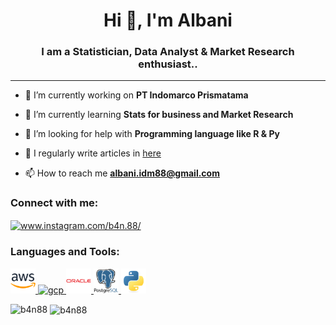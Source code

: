 <h1 align="center">Hi 👋, I'm Albani</h1>
<h3 align="center">I am a Statistician, Data Analyst & Market Research enthusiast..</h3>

---

- 🔭 I’m currently working on **PT Indomarco Prismatama**

- 🌱 I’m currently learning **Stats for business and Market Research**

- 🤝 I’m looking for help with **Programming language like R & Py**

- 📝 I regularly write articles in [here](https://b4n88.github.io/Blogpribadi/)

- 📫 How to reach me **albani.idm88@gmail.com**

<h3 align="left">Connect with me:</h3>
<p align="left">
<a href="https://instagram.com/www.instagram.com/b4n.88/" target="blank"><img align="center" src="https://raw.githubusercontent.com/rahuldkjain/github-profile-readme-generator/master/src/images/icons/Social/instagram.svg" alt="www.instagram.com/b4n.88/" height="30" width="40" /></a>
</p>

<h3 align="left">Languages and Tools:</h3>
<p align="left"> <a href="https://aws.amazon.com" target="_blank" rel="noreferrer"> <img src="https://raw.githubusercontent.com/devicons/devicon/master/icons/amazonwebservices/amazonwebservices-original-wordmark.svg" alt="aws" width="40" height="40"/> </a> <a href="https://cloud.google.com" target="_blank" rel="noreferrer"> <img src="https://www.vectorlogo.zone/logos/google_cloud/google_cloud-icon.svg" alt="gcp" width="40" height="40"/> </a> <a href="https://www.oracle.com/" target="_blank" rel="noreferrer"> <img src="https://raw.githubusercontent.com/devicons/devicon/master/icons/oracle/oracle-original.svg" alt="oracle" width="40" height="40"/> </a> <a href="https://www.postgresql.org" target="_blank" rel="noreferrer"> <img src="https://raw.githubusercontent.com/devicons/devicon/master/icons/postgresql/postgresql-original-wordmark.svg" alt="postgresql" width="40" height="40"/> </a> <a href="https://www.python.org" target="_blank" rel="noreferrer"> <img src="https://raw.githubusercontent.com/devicons/devicon/master/icons/python/python-original.svg" alt="python" width="40" height="40"/> </a> </p>

<p><img align="left" src="https://github-readme-stats.vercel.app/api/top-langs?username=b4n88&show_icons=true&locale=en&layout=compact" alt="b4n88" /></p>

<p>&nbsp;<img align="center" src="https://github-readme-stats.vercel.app/api?username=b4n88&show_icons=true&locale=en" alt="b4n88" /></p>
